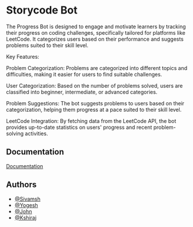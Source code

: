 # Storycode Bot 

The Progress Bot is designed to engage and motivate learners by tracking their progress on coding challenges, specifically tailored for platforms like LeetCode. It categorizes users based on their performance and suggests problems suited to their skill level.

Key Features:

Problem Categorization: Problems are categorized into different topics and difficulties, making it easier for users to find suitable challenges.

User Categorization: Based on the number of problems solved, users are classified into beginner, intermediate, or advanced categories.

Problem Suggestions: The bot suggests problems to users based on their categorization, helping them progress at a pace suited to their skill level.

LeetCode Integration: By fetching data from the LeetCode API, the bot provides up-to-date statistics on users' progress and recent problem-solving activities.



## Documentation

[Documentation](https://docs.google.com/document/d/1bIFhrrQd0NN_MurObBUmHsBlhdUpOVbGMdMLdyhh7ok/edit?usp=sharing)


## Authors

- [@Sivamsh](https://github.com/sivamshindukuri)
- [@Yogesh](https://github.com/yoge1212)
- [@John](https://github.com/johnyehia)
- [@Kshiraj](https://github.com/kshirajg27)




